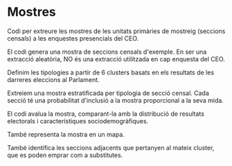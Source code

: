 # Mostres
Codi per extreure les mostres de les unitats primàries de mostreig (seccions censals) a les enquestes presencials del CEO.

El codi genera una mostra de seccions censals d'exemple. En ser una extracció aleatòria, NO és una extracció utilitzada en cap enquesta del CEO.

Definim les tipologies a partir de 6 clusters basats en els resultats de les darreres eleccions al Parlament.

Extreiem una mostra estratificada per tipologia de secció censal. Cada secció té una probabilitat d'inclusió a la mostra proporcional a la seva mida.

El codi avalua la mostra, comparant-la amb la distribució de resultats electorals i característiques sociodemogràfiques.

També representa la mostra en un mapa.

També identifica les seccions adjacents que pertanyen al mateix cluster, que es poden emprar com a substitutes.
